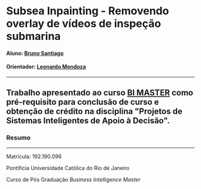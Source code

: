 # Subsea Inpainting - Removendo overlay de vídeos de inspeção submarina

#### Aluno: [Bruno Santiago](https://github.com/garaujo94/)
#### Orientador: [Leonardo Mendoza](https://github.com/leofome8)

---

Trabalho apresentado ao curso [BI MASTER](https://ica.puc-rio.ai/bi-master) como pré-requisito para conclusão de curso e obtenção de crédito na disciplina "Projetos de Sistemas Inteligentes de Apoio à Decisão".
---

### Resumo

---

Matrícula: 192.190.096

Pontifícia Universidade Católica do Rio de Janeiro

Curso de Pós Graduação *Business Intelligence Master*
